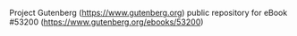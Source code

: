 Project Gutenberg (https://www.gutenberg.org) public repository for eBook #53200 (https://www.gutenberg.org/ebooks/53200)
